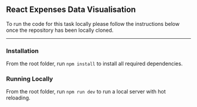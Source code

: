 ## React Expenses Data Visualisation

To run the code for this task locally please follow the instructions below once the repository has been locally cloned.

---

### Installation

From the root folder, run `npm install` to install all required dependencies.

### Running Locally

From the root folder, run `npm run dev` to run a local server with hot reloading.
